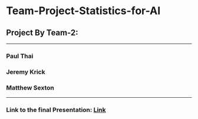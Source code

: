 # Team-Project-Statistics-for-AI
##  Project By Team-2:
---
### Paul Thai
### Jeremy Krick
### Matthew Sexton
---

### Link to the final Presentation: [Link](https://vimeo.com/802606488)
